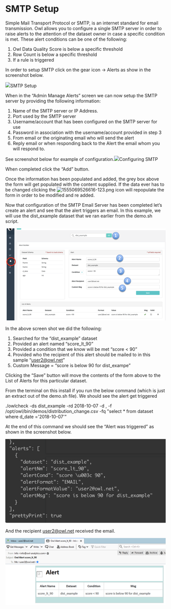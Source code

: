 # SMTP Setup

Simple Mail Transport Protocol or SMTP, is an internet standard for email transmission. Owl allows you to configure a single SMTP server in order to raise alerts to the attention of the dataset owner in case a specific condition is met. These alert conditions can be one of the following:

1. Owl Data Quality Score is below a specific threshold
2. Row Count is below a specific threshold
3. If a rule is triggered

In order to setup SMTP click on the gear icon -> Alerts as show in the screenshot below.

​![](http://18.204.201.140:8080/xwiki/bin/download/Documentation/Admin%20Guide/Setting%20Up%20SMTP/WebHome/1555068880284-638.png)SMTP Setup

When in the “Admin Manage Alerts” screen we can now setup the SMTP server by providing the following information:

1. Name of the SMTP server or IP Address.
2. Port used by the SMTP server
3. Username/account that has been configured on the SMTP server for use
4. Password in association with the username/account provided in step 3
5. From email or the originating email who will send the alert
6. Reply email or when responding back to the Alert the email whom you will respond to.

See screenshot below for example of configuration.![](http://18.204.201.140:8080/xwiki/bin/download/Documentation/Admin%20Guide/Setting%20Up%20SMTP/WebHome/1555069327842-964.png)Configuring SMTP

When completed click the “Add” button.

Once the information has been populated and added, the grey box above the form will get populated with the content supplied. If the data ever has to be changed clicking the ![1555069526616-123.png](http://18.204.201.140:8080/xwiki/bin/download/Documentation/Admin%20Guide/Setting%20Up%20SMTP/WebHome/1555069526616-123.png?width=35\&height=31) icon will repopulate the form in order to be modified and re added.

Now that configuration of the SMTP Email Server has been completed let’s create an alert and see that the alert triggers an email. In this example, we will use the dist_example dataset that we ran earlier from the demo.sh script.

![](<../.gitbook/assets/image (83).png>)

In the above screen shot we did the following:

1. Searched for the “dist_example” dataset
2. Provided an alert named “score_lt\_90”
3. Provided a condition that we know will be met “score < 90”
4. Provided who the recipient of this alert should be mailed to in this sample “user2@owl.net”
5. Custom Message = “score is below 90 for dist_exampe”

Clicking the “Save” button will move the contents of the form above to the List of Alerts for this particular dataset.

From the terminal on this install if you run the below command (which is just an extract out of the demo.sh file). We should see the alert get triggered

./owlcheck -ds dist_example -rd 2018-10-07 -d , -f /opt/owl/bin/demos/distribution_change.csv -fq "select \* from dataset where d_date ='2018-10-07'"

At the end of this command we should see the “Alert was triggered” as shown in the screenshot below.

![](<../.gitbook/assets/image (82).png>)

And the recipient [user2@owl.net](mailto:user2@owl.net) received the email.

![](<../.gitbook/assets/image (81).png>)

